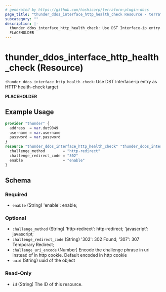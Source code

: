 ```yaml
---
# generated by https://github.com/hashicorp/terraform-plugin-docs
page_title: "thunder_ddos_interface_http_health_check Resource - terraform-provider-thunder"
subcategory: ""
description: |-
  thunder_ddos_interface_http_health_check: Use DST Interface-ip entry as HTTP health-check target
  PLACEHOLDER
---
```


# thunder_ddos_interface_http_health_check (Resource)

`thunder_ddos_interface_http_health_check`: Use DST Interface-ip entry as HTTP health-check target

__PLACEHOLDER__

## Example Usage

```terraform
provider "thunder" {
  address  = var.dut9049
  username = var.username
  password = var.password
}
resource "thunder_ddos_interface_http_health_check" "thunder_ddos_interface_http_health_check" {
  challenge_method        = "http-redirect"
  challenge_redirect_code = "302"
  enable                  = "enable"
}
```

<!-- schema generated by tfplugindocs -->
## Schema

### Required

- `enable` (String) 'enable': enable;

### Optional

- `challenge_method` (String) 'http-redirect': http-redirect; 'javascript': javascript;
- `challenge_redirect_code` (String) '302': 302 Found; '307': 307 Temporary Redirect;
- `challenge_uri_encode` (Number) Encode the challenge phrase in uri instead of in http cookie. Default encoded in http cookie
- `uuid` (String) uuid of the object

### Read-Only

- `id` (String) The ID of this resource.


